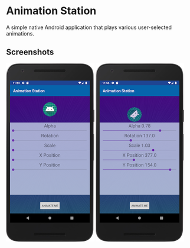 # Animation Station

A simple native Android application that plays various user-selected animations.

## Screenshots
![Animation Station Screenshot 1](/_Screenshots/device-2019-08-21-115508.png)
![Animation Station Screenshot 2](/_Screenshots/device-2019-08-21-115624.png)
